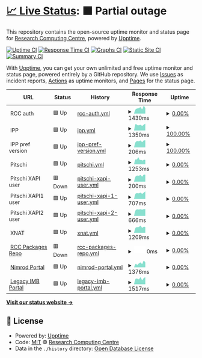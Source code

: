 # [📈 Live Status](https://UQ-RCC.github.io/portals): <!--live status--> **🟧 Partial outage**

This repository contains the open-source uptime monitor and status page for [Research Computing Centre](https://rcc.uq.edu.au/), powered by [Upptime](https://github.com/upptime/upptime).

[![Uptime CI](https://github.com/UQ-RCC/portals/workflows/Uptime%20CI/badge.svg)](https://github.com/UQ-RCC/portals/actions?query=workflow%3A%22Uptime+CI%22)
[![Response Time CI](https://github.com/UQ-RCC/portals/workflows/Response%20Time%20CI/badge.svg)](https://github.com/UQ-RCC/portals/actions?query=workflow%3A%22Response+Time+CI%22)
[![Graphs CI](https://github.com/UQ-RCC/portals/workflows/Graphs%20CI/badge.svg)](https://github.com/UQ-RCC/portals/actions?query=workflow%3A%22Graphs+CI%22)
[![Static Site CI](https://github.com/UQ-RCC/portals/workflows/Static%20Site%20CI/badge.svg)](https://github.com/UQ-RCC/portals/actions?query=workflow%3A%22Static+Site+CI%22)
[![Summary CI](https://github.com/UQ-RCC/portals/workflows/Summary%20CI/badge.svg)](https://github.com/UQ-RCC/portals/actions?query=workflow%3A%22Summary+CI%22)

With [Upptime](https://upptime.js.org), you can get your own unlimited and free uptime monitor and status page, powered entirely by a GitHub repository. We use [Issues](https://github.com/UQ-RCC/portals/issues) as incident reports, [Actions](https://github.com/UQ-RCC/portals/actions) as uptime monitors, and [Pages](https://UQ-RCC.github.io/portals) for the status page.

<!--start: status pages-->
<!-- This summary is generated by Upptime (https://github.com/upptime/upptime) -->
<!-- Do not edit this manually, your changes will be overwritten -->
<!-- prettier-ignore -->
| URL | Status | History | Response Time | Uptime |
| --- | ------ | ------- | ------------- | ------ |
| <img alt="" src="https://icons.duckduckgo.com/ip3/null.ico" height="13"> RCC auth | 🟩 Up | [rcc-auth.yml](https://github.com/UQ-RCC/portals/commits/HEAD/history/rcc-auth.yml) | <details><summary><img alt="Response time graph" src="./graphs/rcc-auth/response-time-week.png" height="20"> 1430ms</summary><br><a href="https://uq-rcc.github.io/portals/history/rcc-auth"><img alt="Response time 1450" src="https://img.shields.io/endpoint?url=https%3A%2F%2Fraw.githubusercontent.com%2FUQ-RCC%2Fportals%2FHEAD%2Fapi%2Frcc-auth%2Fresponse-time.json"></a><br><a href="https://uq-rcc.github.io/portals/history/rcc-auth"><img alt="24-hour response time 1406" src="https://img.shields.io/endpoint?url=https%3A%2F%2Fraw.githubusercontent.com%2FUQ-RCC%2Fportals%2FHEAD%2Fapi%2Frcc-auth%2Fresponse-time-day.json"></a><br><a href="https://uq-rcc.github.io/portals/history/rcc-auth"><img alt="7-day response time 1430" src="https://img.shields.io/endpoint?url=https%3A%2F%2Fraw.githubusercontent.com%2FUQ-RCC%2Fportals%2FHEAD%2Fapi%2Frcc-auth%2Fresponse-time-week.json"></a><br><a href="https://uq-rcc.github.io/portals/history/rcc-auth"><img alt="30-day response time 1347" src="https://img.shields.io/endpoint?url=https%3A%2F%2Fraw.githubusercontent.com%2FUQ-RCC%2Fportals%2FHEAD%2Fapi%2Frcc-auth%2Fresponse-time-month.json"></a><br><a href="https://uq-rcc.github.io/portals/history/rcc-auth"><img alt="1-year response time 1427" src="https://img.shields.io/endpoint?url=https%3A%2F%2Fraw.githubusercontent.com%2FUQ-RCC%2Fportals%2FHEAD%2Fapi%2Frcc-auth%2Fresponse-time-year.json"></a></details> | <details><summary><a href="https://uq-rcc.github.io/portals/history/rcc-auth">0.00%</a></summary><a href="https://uq-rcc.github.io/portals/history/rcc-auth"><img alt="All-time uptime 96.23%" src="https://img.shields.io/endpoint?url=https%3A%2F%2Fraw.githubusercontent.com%2FUQ-RCC%2Fportals%2FHEAD%2Fapi%2Frcc-auth%2Fuptime.json"></a><br><a href="https://uq-rcc.github.io/portals/history/rcc-auth"><img alt="24-hour uptime 0.00%" src="https://img.shields.io/endpoint?url=https%3A%2F%2Fraw.githubusercontent.com%2FUQ-RCC%2Fportals%2FHEAD%2Fapi%2Frcc-auth%2Fuptime-day.json"></a><br><a href="https://uq-rcc.github.io/portals/history/rcc-auth"><img alt="7-day uptime 0.00%" src="https://img.shields.io/endpoint?url=https%3A%2F%2Fraw.githubusercontent.com%2FUQ-RCC%2Fportals%2FHEAD%2Fapi%2Frcc-auth%2Fuptime-week.json"></a><br><a href="https://uq-rcc.github.io/portals/history/rcc-auth"><img alt="30-day uptime 34.56%" src="https://img.shields.io/endpoint?url=https%3A%2F%2Fraw.githubusercontent.com%2FUQ-RCC%2Fportals%2FHEAD%2Fapi%2Frcc-auth%2Fuptime-month.json"></a><br><a href="https://uq-rcc.github.io/portals/history/rcc-auth"><img alt="1-year uptime 94.29%" src="https://img.shields.io/endpoint?url=https%3A%2F%2Fraw.githubusercontent.com%2FUQ-RCC%2Fportals%2FHEAD%2Fapi%2Frcc-auth%2Fuptime-year.json"></a></details>
| <img alt="" src="https://icons.duckduckgo.com/ip3/null.ico" height="13"> IPP | 🟩 Up | [ipp.yml](https://github.com/UQ-RCC/portals/commits/HEAD/history/ipp.yml) | <details><summary><img alt="Response time graph" src="./graphs/ipp/response-time-week.png" height="20"> 1350ms</summary><br><a href="https://uq-rcc.github.io/portals/history/ipp"><img alt="Response time 1351" src="https://img.shields.io/endpoint?url=https%3A%2F%2Fraw.githubusercontent.com%2FUQ-RCC%2Fportals%2FHEAD%2Fapi%2Fipp%2Fresponse-time.json"></a><br><a href="https://uq-rcc.github.io/portals/history/ipp"><img alt="24-hour response time 1610" src="https://img.shields.io/endpoint?url=https%3A%2F%2Fraw.githubusercontent.com%2FUQ-RCC%2Fportals%2FHEAD%2Fapi%2Fipp%2Fresponse-time-day.json"></a><br><a href="https://uq-rcc.github.io/portals/history/ipp"><img alt="7-day response time 1350" src="https://img.shields.io/endpoint?url=https%3A%2F%2Fraw.githubusercontent.com%2FUQ-RCC%2Fportals%2FHEAD%2Fapi%2Fipp%2Fresponse-time-week.json"></a><br><a href="https://uq-rcc.github.io/portals/history/ipp"><img alt="30-day response time 1312" src="https://img.shields.io/endpoint?url=https%3A%2F%2Fraw.githubusercontent.com%2FUQ-RCC%2Fportals%2FHEAD%2Fapi%2Fipp%2Fresponse-time-month.json"></a><br><a href="https://uq-rcc.github.io/portals/history/ipp"><img alt="1-year response time 1339" src="https://img.shields.io/endpoint?url=https%3A%2F%2Fraw.githubusercontent.com%2FUQ-RCC%2Fportals%2FHEAD%2Fapi%2Fipp%2Fresponse-time-year.json"></a></details> | <details><summary><a href="https://uq-rcc.github.io/portals/history/ipp">100.00%</a></summary><a href="https://uq-rcc.github.io/portals/history/ipp"><img alt="All-time uptime 99.97%" src="https://img.shields.io/endpoint?url=https%3A%2F%2Fraw.githubusercontent.com%2FUQ-RCC%2Fportals%2FHEAD%2Fapi%2Fipp%2Fuptime.json"></a><br><a href="https://uq-rcc.github.io/portals/history/ipp"><img alt="24-hour uptime 100.00%" src="https://img.shields.io/endpoint?url=https%3A%2F%2Fraw.githubusercontent.com%2FUQ-RCC%2Fportals%2FHEAD%2Fapi%2Fipp%2Fuptime-day.json"></a><br><a href="https://uq-rcc.github.io/portals/history/ipp"><img alt="7-day uptime 100.00%" src="https://img.shields.io/endpoint?url=https%3A%2F%2Fraw.githubusercontent.com%2FUQ-RCC%2Fportals%2FHEAD%2Fapi%2Fipp%2Fuptime-week.json"></a><br><a href="https://uq-rcc.github.io/portals/history/ipp"><img alt="30-day uptime 100.00%" src="https://img.shields.io/endpoint?url=https%3A%2F%2Fraw.githubusercontent.com%2FUQ-RCC%2Fportals%2FHEAD%2Fapi%2Fipp%2Fuptime-month.json"></a><br><a href="https://uq-rcc.github.io/portals/history/ipp"><img alt="1-year uptime 99.99%" src="https://img.shields.io/endpoint?url=https%3A%2F%2Fraw.githubusercontent.com%2FUQ-RCC%2Fportals%2FHEAD%2Fapi%2Fipp%2Fuptime-year.json"></a></details>
| <img alt="" src="https://icons.duckduckgo.com/ip3/null.ico" height="13"> IPP pref version | 🟩 Up | [ipp-pref-version.yml](https://github.com/UQ-RCC/portals/commits/HEAD/history/ipp-pref-version.yml) | <details><summary><img alt="Response time graph" src="./graphs/ipp-pref-version/response-time-week.png" height="20"> 206ms</summary><br><a href="https://uq-rcc.github.io/portals/history/ipp-pref-version"><img alt="Response time 217" src="https://img.shields.io/endpoint?url=https%3A%2F%2Fraw.githubusercontent.com%2FUQ-RCC%2Fportals%2FHEAD%2Fapi%2Fipp-pref-version%2Fresponse-time.json"></a><br><a href="https://uq-rcc.github.io/portals/history/ipp-pref-version"><img alt="24-hour response time 236" src="https://img.shields.io/endpoint?url=https%3A%2F%2Fraw.githubusercontent.com%2FUQ-RCC%2Fportals%2FHEAD%2Fapi%2Fipp-pref-version%2Fresponse-time-day.json"></a><br><a href="https://uq-rcc.github.io/portals/history/ipp-pref-version"><img alt="7-day response time 206" src="https://img.shields.io/endpoint?url=https%3A%2F%2Fraw.githubusercontent.com%2FUQ-RCC%2Fportals%2FHEAD%2Fapi%2Fipp-pref-version%2Fresponse-time-week.json"></a><br><a href="https://uq-rcc.github.io/portals/history/ipp-pref-version"><img alt="30-day response time 207" src="https://img.shields.io/endpoint?url=https%3A%2F%2Fraw.githubusercontent.com%2FUQ-RCC%2Fportals%2FHEAD%2Fapi%2Fipp-pref-version%2Fresponse-time-month.json"></a><br><a href="https://uq-rcc.github.io/portals/history/ipp-pref-version"><img alt="1-year response time 216" src="https://img.shields.io/endpoint?url=https%3A%2F%2Fraw.githubusercontent.com%2FUQ-RCC%2Fportals%2FHEAD%2Fapi%2Fipp-pref-version%2Fresponse-time-year.json"></a></details> | <details><summary><a href="https://uq-rcc.github.io/portals/history/ipp-pref-version">100.00%</a></summary><a href="https://uq-rcc.github.io/portals/history/ipp-pref-version"><img alt="All-time uptime 94.01%" src="https://img.shields.io/endpoint?url=https%3A%2F%2Fraw.githubusercontent.com%2FUQ-RCC%2Fportals%2FHEAD%2Fapi%2Fipp-pref-version%2Fuptime.json"></a><br><a href="https://uq-rcc.github.io/portals/history/ipp-pref-version"><img alt="24-hour uptime 100.00%" src="https://img.shields.io/endpoint?url=https%3A%2F%2Fraw.githubusercontent.com%2FUQ-RCC%2Fportals%2FHEAD%2Fapi%2Fipp-pref-version%2Fuptime-day.json"></a><br><a href="https://uq-rcc.github.io/portals/history/ipp-pref-version"><img alt="7-day uptime 100.00%" src="https://img.shields.io/endpoint?url=https%3A%2F%2Fraw.githubusercontent.com%2FUQ-RCC%2Fportals%2FHEAD%2Fapi%2Fipp-pref-version%2Fuptime-week.json"></a><br><a href="https://uq-rcc.github.io/portals/history/ipp-pref-version"><img alt="30-day uptime 100.00%" src="https://img.shields.io/endpoint?url=https%3A%2F%2Fraw.githubusercontent.com%2FUQ-RCC%2Fportals%2FHEAD%2Fapi%2Fipp-pref-version%2Fuptime-month.json"></a><br><a href="https://uq-rcc.github.io/portals/history/ipp-pref-version"><img alt="1-year uptime 99.99%" src="https://img.shields.io/endpoint?url=https%3A%2F%2Fraw.githubusercontent.com%2FUQ-RCC%2Fportals%2FHEAD%2Fapi%2Fipp-pref-version%2Fuptime-year.json"></a></details>
| <img alt="" src="https://icons.duckduckgo.com/ip3/null.ico" height="13"> Pitschi | 🟩 Up | [pitschi.yml](https://github.com/UQ-RCC/portals/commits/HEAD/history/pitschi.yml) | <details><summary><img alt="Response time graph" src="./graphs/pitschi/response-time-week.png" height="20"> 1253ms</summary><br><a href="https://uq-rcc.github.io/portals/history/pitschi"><img alt="Response time 1848" src="https://img.shields.io/endpoint?url=https%3A%2F%2Fraw.githubusercontent.com%2FUQ-RCC%2Fportals%2FHEAD%2Fapi%2Fpitschi%2Fresponse-time.json"></a><br><a href="https://uq-rcc.github.io/portals/history/pitschi"><img alt="24-hour response time 1163" src="https://img.shields.io/endpoint?url=https%3A%2F%2Fraw.githubusercontent.com%2FUQ-RCC%2Fportals%2FHEAD%2Fapi%2Fpitschi%2Fresponse-time-day.json"></a><br><a href="https://uq-rcc.github.io/portals/history/pitschi"><img alt="7-day response time 1253" src="https://img.shields.io/endpoint?url=https%3A%2F%2Fraw.githubusercontent.com%2FUQ-RCC%2Fportals%2FHEAD%2Fapi%2Fpitschi%2Fresponse-time-week.json"></a><br><a href="https://uq-rcc.github.io/portals/history/pitschi"><img alt="30-day response time 2340" src="https://img.shields.io/endpoint?url=https%3A%2F%2Fraw.githubusercontent.com%2FUQ-RCC%2Fportals%2FHEAD%2Fapi%2Fpitschi%2Fresponse-time-month.json"></a><br><a href="https://uq-rcc.github.io/portals/history/pitschi"><img alt="1-year response time 1848" src="https://img.shields.io/endpoint?url=https%3A%2F%2Fraw.githubusercontent.com%2FUQ-RCC%2Fportals%2FHEAD%2Fapi%2Fpitschi%2Fresponse-time-year.json"></a></details> | <details><summary><a href="https://uq-rcc.github.io/portals/history/pitschi">0.00%</a></summary><a href="https://uq-rcc.github.io/portals/history/pitschi"><img alt="All-time uptime 58.33%" src="https://img.shields.io/endpoint?url=https%3A%2F%2Fraw.githubusercontent.com%2FUQ-RCC%2Fportals%2FHEAD%2Fapi%2Fpitschi%2Fuptime.json"></a><br><a href="https://uq-rcc.github.io/portals/history/pitschi"><img alt="24-hour uptime 0.00%" src="https://img.shields.io/endpoint?url=https%3A%2F%2Fraw.githubusercontent.com%2FUQ-RCC%2Fportals%2FHEAD%2Fapi%2Fpitschi%2Fuptime-day.json"></a><br><a href="https://uq-rcc.github.io/portals/history/pitschi"><img alt="7-day uptime 0.00%" src="https://img.shields.io/endpoint?url=https%3A%2F%2Fraw.githubusercontent.com%2FUQ-RCC%2Fportals%2FHEAD%2Fapi%2Fpitschi%2Fuptime-week.json"></a><br><a href="https://uq-rcc.github.io/portals/history/pitschi"><img alt="30-day uptime 1.38%" src="https://img.shields.io/endpoint?url=https%3A%2F%2Fraw.githubusercontent.com%2FUQ-RCC%2Fportals%2FHEAD%2Fapi%2Fpitschi%2Fuptime-month.json"></a><br><a href="https://uq-rcc.github.io/portals/history/pitschi"><img alt="1-year uptime 58.33%" src="https://img.shields.io/endpoint?url=https%3A%2F%2Fraw.githubusercontent.com%2FUQ-RCC%2Fportals%2FHEAD%2Fapi%2Fpitschi%2Fuptime-year.json"></a></details>
| <img alt="" src="https://icons.duckduckgo.com/ip3/null.ico" height="13"> Pitschi XAPI user | 🟥 Down | [pitschi-xapi-user.yml](https://github.com/UQ-RCC/portals/commits/HEAD/history/pitschi-xapi-user.yml) | <details><summary><img alt="Response time graph" src="./graphs/pitschi-xapi-user/response-time-week.png" height="20"> 200ms</summary><br><a href="https://uq-rcc.github.io/portals/history/pitschi-xapi-user"><img alt="Response time 252" src="https://img.shields.io/endpoint?url=https%3A%2F%2Fraw.githubusercontent.com%2FUQ-RCC%2Fportals%2FHEAD%2Fapi%2Fpitschi-xapi-user%2Fresponse-time.json"></a><br><a href="https://uq-rcc.github.io/portals/history/pitschi-xapi-user"><img alt="24-hour response time 228" src="https://img.shields.io/endpoint?url=https%3A%2F%2Fraw.githubusercontent.com%2FUQ-RCC%2Fportals%2FHEAD%2Fapi%2Fpitschi-xapi-user%2Fresponse-time-day.json"></a><br><a href="https://uq-rcc.github.io/portals/history/pitschi-xapi-user"><img alt="7-day response time 200" src="https://img.shields.io/endpoint?url=https%3A%2F%2Fraw.githubusercontent.com%2FUQ-RCC%2Fportals%2FHEAD%2Fapi%2Fpitschi-xapi-user%2Fresponse-time-week.json"></a><br><a href="https://uq-rcc.github.io/portals/history/pitschi-xapi-user"><img alt="30-day response time 197" src="https://img.shields.io/endpoint?url=https%3A%2F%2Fraw.githubusercontent.com%2FUQ-RCC%2Fportals%2FHEAD%2Fapi%2Fpitschi-xapi-user%2Fresponse-time-month.json"></a><br><a href="https://uq-rcc.github.io/portals/history/pitschi-xapi-user"><img alt="1-year response time 247" src="https://img.shields.io/endpoint?url=https%3A%2F%2Fraw.githubusercontent.com%2FUQ-RCC%2Fportals%2FHEAD%2Fapi%2Fpitschi-xapi-user%2Fresponse-time-year.json"></a></details> | <details><summary><a href="https://uq-rcc.github.io/portals/history/pitschi-xapi-user">0.00%</a></summary><a href="https://uq-rcc.github.io/portals/history/pitschi-xapi-user"><img alt="All-time uptime 77.74%" src="https://img.shields.io/endpoint?url=https%3A%2F%2Fraw.githubusercontent.com%2FUQ-RCC%2Fportals%2FHEAD%2Fapi%2Fpitschi-xapi-user%2Fuptime.json"></a><br><a href="https://uq-rcc.github.io/portals/history/pitschi-xapi-user"><img alt="24-hour uptime 0.00%" src="https://img.shields.io/endpoint?url=https%3A%2F%2Fraw.githubusercontent.com%2FUQ-RCC%2Fportals%2FHEAD%2Fapi%2Fpitschi-xapi-user%2Fuptime-day.json"></a><br><a href="https://uq-rcc.github.io/portals/history/pitschi-xapi-user"><img alt="7-day uptime 0.00%" src="https://img.shields.io/endpoint?url=https%3A%2F%2Fraw.githubusercontent.com%2FUQ-RCC%2Fportals%2FHEAD%2Fapi%2Fpitschi-xapi-user%2Fuptime-week.json"></a><br><a href="https://uq-rcc.github.io/portals/history/pitschi-xapi-user"><img alt="30-day uptime 1.38%" src="https://img.shields.io/endpoint?url=https%3A%2F%2Fraw.githubusercontent.com%2FUQ-RCC%2Fportals%2FHEAD%2Fapi%2Fpitschi-xapi-user%2Fuptime-month.json"></a><br><a href="https://uq-rcc.github.io/portals/history/pitschi-xapi-user"><img alt="1-year uptime 65.98%" src="https://img.shields.io/endpoint?url=https%3A%2F%2Fraw.githubusercontent.com%2FUQ-RCC%2Fportals%2FHEAD%2Fapi%2Fpitschi-xapi-user%2Fuptime-year.json"></a></details>
| <img alt="" src="https://icons.duckduckgo.com/ip3/null.ico" height="13"> Pitschi XAPI1 user | 🟩 Up | [pitschi-xapi-1-user.yml](https://github.com/UQ-RCC/portals/commits/HEAD/history/pitschi-xapi-1-user.yml) | <details><summary><img alt="Response time graph" src="./graphs/pitschi-xapi-1-user/response-time-week.png" height="20"> 707ms</summary><br><a href="https://uq-rcc.github.io/portals/history/pitschi-xapi-1-user"><img alt="Response time 873" src="https://img.shields.io/endpoint?url=https%3A%2F%2Fraw.githubusercontent.com%2FUQ-RCC%2Fportals%2FHEAD%2Fapi%2Fpitschi-xapi-1-user%2Fresponse-time.json"></a><br><a href="https://uq-rcc.github.io/portals/history/pitschi-xapi-1-user"><img alt="24-hour response time 898" src="https://img.shields.io/endpoint?url=https%3A%2F%2Fraw.githubusercontent.com%2FUQ-RCC%2Fportals%2FHEAD%2Fapi%2Fpitschi-xapi-1-user%2Fresponse-time-day.json"></a><br><a href="https://uq-rcc.github.io/portals/history/pitschi-xapi-1-user"><img alt="7-day response time 707" src="https://img.shields.io/endpoint?url=https%3A%2F%2Fraw.githubusercontent.com%2FUQ-RCC%2Fportals%2FHEAD%2Fapi%2Fpitschi-xapi-1-user%2Fresponse-time-week.json"></a><br><a href="https://uq-rcc.github.io/portals/history/pitschi-xapi-1-user"><img alt="30-day response time 750" src="https://img.shields.io/endpoint?url=https%3A%2F%2Fraw.githubusercontent.com%2FUQ-RCC%2Fportals%2FHEAD%2Fapi%2Fpitschi-xapi-1-user%2Fresponse-time-month.json"></a><br><a href="https://uq-rcc.github.io/portals/history/pitschi-xapi-1-user"><img alt="1-year response time 851" src="https://img.shields.io/endpoint?url=https%3A%2F%2Fraw.githubusercontent.com%2FUQ-RCC%2Fportals%2FHEAD%2Fapi%2Fpitschi-xapi-1-user%2Fresponse-time-year.json"></a></details> | <details><summary><a href="https://uq-rcc.github.io/portals/history/pitschi-xapi-1-user">0.00%</a></summary><a href="https://uq-rcc.github.io/portals/history/pitschi-xapi-1-user"><img alt="All-time uptime 89.92%" src="https://img.shields.io/endpoint?url=https%3A%2F%2Fraw.githubusercontent.com%2FUQ-RCC%2Fportals%2FHEAD%2Fapi%2Fpitschi-xapi-1-user%2Fuptime.json"></a><br><a href="https://uq-rcc.github.io/portals/history/pitschi-xapi-1-user"><img alt="24-hour uptime 0.00%" src="https://img.shields.io/endpoint?url=https%3A%2F%2Fraw.githubusercontent.com%2FUQ-RCC%2Fportals%2FHEAD%2Fapi%2Fpitschi-xapi-1-user%2Fuptime-day.json"></a><br><a href="https://uq-rcc.github.io/portals/history/pitschi-xapi-1-user"><img alt="7-day uptime 0.00%" src="https://img.shields.io/endpoint?url=https%3A%2F%2Fraw.githubusercontent.com%2FUQ-RCC%2Fportals%2FHEAD%2Fapi%2Fpitschi-xapi-1-user%2Fuptime-week.json"></a><br><a href="https://uq-rcc.github.io/portals/history/pitschi-xapi-1-user"><img alt="30-day uptime 24.19%" src="https://img.shields.io/endpoint?url=https%3A%2F%2Fraw.githubusercontent.com%2FUQ-RCC%2Fportals%2FHEAD%2Fapi%2Fpitschi-xapi-1-user%2Fuptime-month.json"></a><br><a href="https://uq-rcc.github.io/portals/history/pitschi-xapi-1-user"><img alt="1-year uptime 85.07%" src="https://img.shields.io/endpoint?url=https%3A%2F%2Fraw.githubusercontent.com%2FUQ-RCC%2Fportals%2FHEAD%2Fapi%2Fpitschi-xapi-1-user%2Fuptime-year.json"></a></details>
| <img alt="" src="https://icons.duckduckgo.com/ip3/null.ico" height="13"> Pitschi XAPI2 user | 🟩 Up | [pitschi-xapi-2-user.yml](https://github.com/UQ-RCC/portals/commits/HEAD/history/pitschi-xapi-2-user.yml) | <details><summary><img alt="Response time graph" src="./graphs/pitschi-xapi-2-user/response-time-week.png" height="20"> 666ms</summary><br><a href="https://uq-rcc.github.io/portals/history/pitschi-xapi-2-user"><img alt="Response time 852" src="https://img.shields.io/endpoint?url=https%3A%2F%2Fraw.githubusercontent.com%2FUQ-RCC%2Fportals%2FHEAD%2Fapi%2Fpitschi-xapi-2-user%2Fresponse-time.json"></a><br><a href="https://uq-rcc.github.io/portals/history/pitschi-xapi-2-user"><img alt="24-hour response time 705" src="https://img.shields.io/endpoint?url=https%3A%2F%2Fraw.githubusercontent.com%2FUQ-RCC%2Fportals%2FHEAD%2Fapi%2Fpitschi-xapi-2-user%2Fresponse-time-day.json"></a><br><a href="https://uq-rcc.github.io/portals/history/pitschi-xapi-2-user"><img alt="7-day response time 666" src="https://img.shields.io/endpoint?url=https%3A%2F%2Fraw.githubusercontent.com%2FUQ-RCC%2Fportals%2FHEAD%2Fapi%2Fpitschi-xapi-2-user%2Fresponse-time-week.json"></a><br><a href="https://uq-rcc.github.io/portals/history/pitschi-xapi-2-user"><img alt="30-day response time 814" src="https://img.shields.io/endpoint?url=https%3A%2F%2Fraw.githubusercontent.com%2FUQ-RCC%2Fportals%2FHEAD%2Fapi%2Fpitschi-xapi-2-user%2Fresponse-time-month.json"></a><br><a href="https://uq-rcc.github.io/portals/history/pitschi-xapi-2-user"><img alt="1-year response time 829" src="https://img.shields.io/endpoint?url=https%3A%2F%2Fraw.githubusercontent.com%2FUQ-RCC%2Fportals%2FHEAD%2Fapi%2Fpitschi-xapi-2-user%2Fresponse-time-year.json"></a></details> | <details><summary><a href="https://uq-rcc.github.io/portals/history/pitschi-xapi-2-user">0.00%</a></summary><a href="https://uq-rcc.github.io/portals/history/pitschi-xapi-2-user"><img alt="All-time uptime 90.00%" src="https://img.shields.io/endpoint?url=https%3A%2F%2Fraw.githubusercontent.com%2FUQ-RCC%2Fportals%2FHEAD%2Fapi%2Fpitschi-xapi-2-user%2Fuptime.json"></a><br><a href="https://uq-rcc.github.io/portals/history/pitschi-xapi-2-user"><img alt="24-hour uptime 0.00%" src="https://img.shields.io/endpoint?url=https%3A%2F%2Fraw.githubusercontent.com%2FUQ-RCC%2Fportals%2FHEAD%2Fapi%2Fpitschi-xapi-2-user%2Fuptime-day.json"></a><br><a href="https://uq-rcc.github.io/portals/history/pitschi-xapi-2-user"><img alt="7-day uptime 0.00%" src="https://img.shields.io/endpoint?url=https%3A%2F%2Fraw.githubusercontent.com%2FUQ-RCC%2Fportals%2FHEAD%2Fapi%2Fpitschi-xapi-2-user%2Fuptime-week.json"></a><br><a href="https://uq-rcc.github.io/portals/history/pitschi-xapi-2-user"><img alt="30-day uptime 24.19%" src="https://img.shields.io/endpoint?url=https%3A%2F%2Fraw.githubusercontent.com%2FUQ-RCC%2Fportals%2FHEAD%2Fapi%2Fpitschi-xapi-2-user%2Fuptime-month.json"></a><br><a href="https://uq-rcc.github.io/portals/history/pitschi-xapi-2-user"><img alt="1-year uptime 85.20%" src="https://img.shields.io/endpoint?url=https%3A%2F%2Fraw.githubusercontent.com%2FUQ-RCC%2Fportals%2FHEAD%2Fapi%2Fpitschi-xapi-2-user%2Fuptime-year.json"></a></details>
| <img alt="" src="https://icons.duckduckgo.com/ip3/null.ico" height="13"> XNAT | 🟩 Up | [xnat.yml](https://github.com/UQ-RCC/portals/commits/HEAD/history/xnat.yml) | <details><summary><img alt="Response time graph" src="./graphs/xnat/response-time-week.png" height="20"> 1209ms</summary><br><a href="https://uq-rcc.github.io/portals/history/xnat"><img alt="Response time 1295" src="https://img.shields.io/endpoint?url=https%3A%2F%2Fraw.githubusercontent.com%2FUQ-RCC%2Fportals%2FHEAD%2Fapi%2Fxnat%2Fresponse-time.json"></a><br><a href="https://uq-rcc.github.io/portals/history/xnat"><img alt="24-hour response time 1224" src="https://img.shields.io/endpoint?url=https%3A%2F%2Fraw.githubusercontent.com%2FUQ-RCC%2Fportals%2FHEAD%2Fapi%2Fxnat%2Fresponse-time-day.json"></a><br><a href="https://uq-rcc.github.io/portals/history/xnat"><img alt="7-day response time 1209" src="https://img.shields.io/endpoint?url=https%3A%2F%2Fraw.githubusercontent.com%2FUQ-RCC%2Fportals%2FHEAD%2Fapi%2Fxnat%2Fresponse-time-week.json"></a><br><a href="https://uq-rcc.github.io/portals/history/xnat"><img alt="30-day response time 1372" src="https://img.shields.io/endpoint?url=https%3A%2F%2Fraw.githubusercontent.com%2FUQ-RCC%2Fportals%2FHEAD%2Fapi%2Fxnat%2Fresponse-time-month.json"></a><br><a href="https://uq-rcc.github.io/portals/history/xnat"><img alt="1-year response time 1295" src="https://img.shields.io/endpoint?url=https%3A%2F%2Fraw.githubusercontent.com%2FUQ-RCC%2Fportals%2FHEAD%2Fapi%2Fxnat%2Fresponse-time-year.json"></a></details> | <details><summary><a href="https://uq-rcc.github.io/portals/history/xnat">0.00%</a></summary><a href="https://uq-rcc.github.io/portals/history/xnat"><img alt="All-time uptime 27.84%" src="https://img.shields.io/endpoint?url=https%3A%2F%2Fraw.githubusercontent.com%2FUQ-RCC%2Fportals%2FHEAD%2Fapi%2Fxnat%2Fuptime.json"></a><br><a href="https://uq-rcc.github.io/portals/history/xnat"><img alt="24-hour uptime 0.00%" src="https://img.shields.io/endpoint?url=https%3A%2F%2Fraw.githubusercontent.com%2FUQ-RCC%2Fportals%2FHEAD%2Fapi%2Fxnat%2Fuptime-day.json"></a><br><a href="https://uq-rcc.github.io/portals/history/xnat"><img alt="7-day uptime 0.00%" src="https://img.shields.io/endpoint?url=https%3A%2F%2Fraw.githubusercontent.com%2FUQ-RCC%2Fportals%2FHEAD%2Fapi%2Fxnat%2Fuptime-week.json"></a><br><a href="https://uq-rcc.github.io/portals/history/xnat"><img alt="30-day uptime 8.49%" src="https://img.shields.io/endpoint?url=https%3A%2F%2Fraw.githubusercontent.com%2FUQ-RCC%2Fportals%2FHEAD%2Fapi%2Fxnat%2Fuptime-month.json"></a><br><a href="https://uq-rcc.github.io/portals/history/xnat"><img alt="1-year uptime 27.84%" src="https://img.shields.io/endpoint?url=https%3A%2F%2Fraw.githubusercontent.com%2FUQ-RCC%2Fportals%2FHEAD%2Fapi%2Fxnat%2Fuptime-year.json"></a></details>
| <img alt="" src="https://icons.duckduckgo.com/ip3/packages.rcc.uq.edu.au.ico" height="13"> [RCC Packages Repo](https://packages.rcc.uq.edu.au/ubuntu/) | 🟥 Down | [rcc-packages-repo.yml](https://github.com/UQ-RCC/portals/commits/HEAD/history/rcc-packages-repo.yml) | <details><summary><img alt="Response time graph" src="./graphs/rcc-packages-repo/response-time-week.png" height="20"> 0ms</summary><br><a href="https://uq-rcc.github.io/portals/history/rcc-packages-repo"><img alt="Response time 0" src="https://img.shields.io/endpoint?url=https%3A%2F%2Fraw.githubusercontent.com%2FUQ-RCC%2Fportals%2FHEAD%2Fapi%2Frcc-packages-repo%2Fresponse-time.json"></a><br><a href="https://uq-rcc.github.io/portals/history/rcc-packages-repo"><img alt="24-hour response time 0" src="https://img.shields.io/endpoint?url=https%3A%2F%2Fraw.githubusercontent.com%2FUQ-RCC%2Fportals%2FHEAD%2Fapi%2Frcc-packages-repo%2Fresponse-time-day.json"></a><br><a href="https://uq-rcc.github.io/portals/history/rcc-packages-repo"><img alt="7-day response time 0" src="https://img.shields.io/endpoint?url=https%3A%2F%2Fraw.githubusercontent.com%2FUQ-RCC%2Fportals%2FHEAD%2Fapi%2Frcc-packages-repo%2Fresponse-time-week.json"></a><br><a href="https://uq-rcc.github.io/portals/history/rcc-packages-repo"><img alt="30-day response time 0" src="https://img.shields.io/endpoint?url=https%3A%2F%2Fraw.githubusercontent.com%2FUQ-RCC%2Fportals%2FHEAD%2Fapi%2Frcc-packages-repo%2Fresponse-time-month.json"></a><br><a href="https://uq-rcc.github.io/portals/history/rcc-packages-repo"><img alt="1-year response time 0" src="https://img.shields.io/endpoint?url=https%3A%2F%2Fraw.githubusercontent.com%2FUQ-RCC%2Fportals%2FHEAD%2Fapi%2Frcc-packages-repo%2Fresponse-time-year.json"></a></details> | <details><summary><a href="https://uq-rcc.github.io/portals/history/rcc-packages-repo">0.00%</a></summary><a href="https://uq-rcc.github.io/portals/history/rcc-packages-repo"><img alt="All-time uptime 0.00%" src="https://img.shields.io/endpoint?url=https%3A%2F%2Fraw.githubusercontent.com%2FUQ-RCC%2Fportals%2FHEAD%2Fapi%2Frcc-packages-repo%2Fuptime.json"></a><br><a href="https://uq-rcc.github.io/portals/history/rcc-packages-repo"><img alt="24-hour uptime 0.00%" src="https://img.shields.io/endpoint?url=https%3A%2F%2Fraw.githubusercontent.com%2FUQ-RCC%2Fportals%2FHEAD%2Fapi%2Frcc-packages-repo%2Fuptime-day.json"></a><br><a href="https://uq-rcc.github.io/portals/history/rcc-packages-repo"><img alt="7-day uptime 0.00%" src="https://img.shields.io/endpoint?url=https%3A%2F%2Fraw.githubusercontent.com%2FUQ-RCC%2Fportals%2FHEAD%2Fapi%2Frcc-packages-repo%2Fuptime-week.json"></a><br><a href="https://uq-rcc.github.io/portals/history/rcc-packages-repo"><img alt="30-day uptime 1.38%" src="https://img.shields.io/endpoint?url=https%3A%2F%2Fraw.githubusercontent.com%2FUQ-RCC%2Fportals%2FHEAD%2Fapi%2Frcc-packages-repo%2Fuptime-month.json"></a><br><a href="https://uq-rcc.github.io/portals/history/rcc-packages-repo"><img alt="1-year uptime 0.00%" src="https://img.shields.io/endpoint?url=https%3A%2F%2Fraw.githubusercontent.com%2FUQ-RCC%2Fportals%2FHEAD%2Fapi%2Frcc-packages-repo%2Fuptime-year.json"></a></details>
| <img alt="" src="https://icons.duckduckgo.com/ip3/nimrod.rcc.uq.edu.au.ico" height="13"> [Nimrod Portal](https://nimrod.rcc.uq.edu.au/) | 🟩 Up | [nimrod-portal.yml](https://github.com/UQ-RCC/portals/commits/HEAD/history/nimrod-portal.yml) | <details><summary><img alt="Response time graph" src="./graphs/nimrod-portal/response-time-week.png" height="20"> 1376ms</summary><br><a href="https://uq-rcc.github.io/portals/history/nimrod-portal"><img alt="Response time 1379" src="https://img.shields.io/endpoint?url=https%3A%2F%2Fraw.githubusercontent.com%2FUQ-RCC%2Fportals%2FHEAD%2Fapi%2Fnimrod-portal%2Fresponse-time.json"></a><br><a href="https://uq-rcc.github.io/portals/history/nimrod-portal"><img alt="24-hour response time 1623" src="https://img.shields.io/endpoint?url=https%3A%2F%2Fraw.githubusercontent.com%2FUQ-RCC%2Fportals%2FHEAD%2Fapi%2Fnimrod-portal%2Fresponse-time-day.json"></a><br><a href="https://uq-rcc.github.io/portals/history/nimrod-portal"><img alt="7-day response time 1376" src="https://img.shields.io/endpoint?url=https%3A%2F%2Fraw.githubusercontent.com%2FUQ-RCC%2Fportals%2FHEAD%2Fapi%2Fnimrod-portal%2Fresponse-time-week.json"></a><br><a href="https://uq-rcc.github.io/portals/history/nimrod-portal"><img alt="30-day response time 1366" src="https://img.shields.io/endpoint?url=https%3A%2F%2Fraw.githubusercontent.com%2FUQ-RCC%2Fportals%2FHEAD%2Fapi%2Fnimrod-portal%2Fresponse-time-month.json"></a><br><a href="https://uq-rcc.github.io/portals/history/nimrod-portal"><img alt="1-year response time 1366" src="https://img.shields.io/endpoint?url=https%3A%2F%2Fraw.githubusercontent.com%2FUQ-RCC%2Fportals%2FHEAD%2Fapi%2Fnimrod-portal%2Fresponse-time-year.json"></a></details> | <details><summary><a href="https://uq-rcc.github.io/portals/history/nimrod-portal">0.00%</a></summary><a href="https://uq-rcc.github.io/portals/history/nimrod-portal"><img alt="All-time uptime 95.59%" src="https://img.shields.io/endpoint?url=https%3A%2F%2Fraw.githubusercontent.com%2FUQ-RCC%2Fportals%2FHEAD%2Fapi%2Fnimrod-portal%2Fuptime.json"></a><br><a href="https://uq-rcc.github.io/portals/history/nimrod-portal"><img alt="24-hour uptime 0.00%" src="https://img.shields.io/endpoint?url=https%3A%2F%2Fraw.githubusercontent.com%2FUQ-RCC%2Fportals%2FHEAD%2Fapi%2Fnimrod-portal%2Fuptime-day.json"></a><br><a href="https://uq-rcc.github.io/portals/history/nimrod-portal"><img alt="7-day uptime 0.00%" src="https://img.shields.io/endpoint?url=https%3A%2F%2Fraw.githubusercontent.com%2FUQ-RCC%2Fportals%2FHEAD%2Fapi%2Fnimrod-portal%2Fuptime-week.json"></a><br><a href="https://uq-rcc.github.io/portals/history/nimrod-portal"><img alt="30-day uptime 34.57%" src="https://img.shields.io/endpoint?url=https%3A%2F%2Fraw.githubusercontent.com%2FUQ-RCC%2Fportals%2FHEAD%2Fapi%2Fnimrod-portal%2Fuptime-month.json"></a><br><a href="https://uq-rcc.github.io/portals/history/nimrod-portal"><img alt="1-year uptime 94.29%" src="https://img.shields.io/endpoint?url=https%3A%2F%2Fraw.githubusercontent.com%2FUQ-RCC%2Fportals%2FHEAD%2Fapi%2Fnimrod-portal%2Fuptime-year.json"></a></details>
| <img alt="" src="https://icons.duckduckgo.com/ip3/imbmicroscopy.rcc.uq.edu.au.ico" height="13"> [Legacy IMB Portal](https://imbmicroscopy.rcc.uq.edu.au/) | 🟩 Up | [legacy-imb-portal.yml](https://github.com/UQ-RCC/portals/commits/HEAD/history/legacy-imb-portal.yml) | <details><summary><img alt="Response time graph" src="./graphs/legacy-imb-portal/response-time-week.png" height="20"> 1517ms</summary><br><a href="https://uq-rcc.github.io/portals/history/legacy-imb-portal"><img alt="Response time 1468" src="https://img.shields.io/endpoint?url=https%3A%2F%2Fraw.githubusercontent.com%2FUQ-RCC%2Fportals%2FHEAD%2Fapi%2Flegacy-imb-portal%2Fresponse-time.json"></a><br><a href="https://uq-rcc.github.io/portals/history/legacy-imb-portal"><img alt="24-hour response time 1862" src="https://img.shields.io/endpoint?url=https%3A%2F%2Fraw.githubusercontent.com%2FUQ-RCC%2Fportals%2FHEAD%2Fapi%2Flegacy-imb-portal%2Fresponse-time-day.json"></a><br><a href="https://uq-rcc.github.io/portals/history/legacy-imb-portal"><img alt="7-day response time 1517" src="https://img.shields.io/endpoint?url=https%3A%2F%2Fraw.githubusercontent.com%2FUQ-RCC%2Fportals%2FHEAD%2Fapi%2Flegacy-imb-portal%2Fresponse-time-week.json"></a><br><a href="https://uq-rcc.github.io/portals/history/legacy-imb-portal"><img alt="30-day response time 1424" src="https://img.shields.io/endpoint?url=https%3A%2F%2Fraw.githubusercontent.com%2FUQ-RCC%2Fportals%2FHEAD%2Fapi%2Flegacy-imb-portal%2Fresponse-time-month.json"></a><br><a href="https://uq-rcc.github.io/portals/history/legacy-imb-portal"><img alt="1-year response time 1466" src="https://img.shields.io/endpoint?url=https%3A%2F%2Fraw.githubusercontent.com%2FUQ-RCC%2Fportals%2FHEAD%2Fapi%2Flegacy-imb-portal%2Fresponse-time-year.json"></a></details> | <details><summary><a href="https://uq-rcc.github.io/portals/history/legacy-imb-portal">0.00%</a></summary><a href="https://uq-rcc.github.io/portals/history/legacy-imb-portal"><img alt="All-time uptime 95.58%" src="https://img.shields.io/endpoint?url=https%3A%2F%2Fraw.githubusercontent.com%2FUQ-RCC%2Fportals%2FHEAD%2Fapi%2Flegacy-imb-portal%2Fuptime.json"></a><br><a href="https://uq-rcc.github.io/portals/history/legacy-imb-portal"><img alt="24-hour uptime 0.00%" src="https://img.shields.io/endpoint?url=https%3A%2F%2Fraw.githubusercontent.com%2FUQ-RCC%2Fportals%2FHEAD%2Fapi%2Flegacy-imb-portal%2Fuptime-day.json"></a><br><a href="https://uq-rcc.github.io/portals/history/legacy-imb-portal"><img alt="7-day uptime 0.00%" src="https://img.shields.io/endpoint?url=https%3A%2F%2Fraw.githubusercontent.com%2FUQ-RCC%2Fportals%2FHEAD%2Fapi%2Flegacy-imb-portal%2Fuptime-week.json"></a><br><a href="https://uq-rcc.github.io/portals/history/legacy-imb-portal"><img alt="30-day uptime 34.57%" src="https://img.shields.io/endpoint?url=https%3A%2F%2Fraw.githubusercontent.com%2FUQ-RCC%2Fportals%2FHEAD%2Fapi%2Flegacy-imb-portal%2Fuptime-month.json"></a><br><a href="https://uq-rcc.github.io/portals/history/legacy-imb-portal"><img alt="1-year uptime 94.28%" src="https://img.shields.io/endpoint?url=https%3A%2F%2Fraw.githubusercontent.com%2FUQ-RCC%2Fportals%2FHEAD%2Fapi%2Flegacy-imb-portal%2Fuptime-year.json"></a></details>

<!--end: status pages-->

[**Visit our status website →**](https://UQ-RCC.github.io/portals)

## 📄 License

- Powered by: [Upptime](https://github.com/upptime/upptime)
- Code: [MIT](./LICENSE) © [Research Computing Centre](https://rcc.uq.edu.au/)
- Data in the `./history` directory: [Open Database License](https://opendatacommons.org/licenses/odbl/1-0/)
